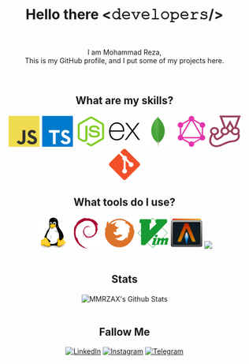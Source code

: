 <div id="Hello" align="center">
<h1> Hello there <𝚍𝚎𝚟𝚎𝚕𝚘𝚙𝚎𝚛𝚜/></h1>
</div>
<!--
<div id="MyFuckingWords" align="center">
  <h3>Drink Coffee, Be Happy, Don't Forget To Code</h3>
</div>
-->
<br>
<div id="Me" align="center">
  <p>I am Mohammad Reza,<br>This is my GitHub profile, and I put some of my projects here.</p>
</div>

<br>


<div id="Skills" align="center">
<h2>What are my skills?</h2>
    <a href="https://www.ecma-international.org"><img src="https://github.com/devicons/devicon/blob/master/icons/javascript/javascript-original.svg" width="64px"></a>
<a href="https://www.typescriptlang.org/"><img src="https://github.com/devicons/devicon/blob/master/icons/typescript/typescript-original.svg" width="64px"></a>
<a href="https://nodejs.org/en/"><img src="https://github.com/devicons/devicon/blob/master/icons/nodejs/nodejs-original.svg" width="64px"></a>
<a href="https://expressjs.com/"><img src="https://github.com/devicons/devicon/blob/master/icons/express/express-original.svg" width="64px"></a>
<a href="https://www.mongodb.com/"><img src="https://github.com/devicons/devicon/blob/master/icons/mongodb/mongodb-original.svg" width="64px"></a>
<a href="https://graphql.org/"><img src="https://github.com/devicons/devicon/blob/master/icons/graphql/graphql-plain.svg" width="64px"></a>
<a href="https://jestjs.io/"><img src="https://github.com/devicons/devicon/blob/master/icons/jest/jest-plain.svg" width="64px"></a>
  <a href="https://git-scm.com/"><img src="https://github.com/devicons/devicon/blob/master/icons/git/git-original.svg" width="64px"></a>
</div>
<div id="Tools" align="center">
  <h2>What tools do I use?</h2>
  <a href="https://www.linux.org"><img src="https://github.com/devicons/devicon/blob/master/icons/linux/linux-original.svg" width="64px"></a>
  <a href="https://www.debian.org/"><img src="https://github.com/devicons/devicon/blob/master/icons/debian/debian-original.svg" width="64px"></a>
  <a href="https://www.mozilla.org/en-US/firefox/"><img src="https://github.com/devicons/devicon/blob/master/icons/firefox/firefox-plain.svg" width="64px"></a>
  <a href="https://www.vim.org"><img src="https://github.com/devicons/devicon/blob/master/icons/vim/vim-plain.svg" width="64px"></a>
  <a href="https://alacritty.org"><img src="https://raw.githubusercontent.com/alacritty/alacritty/master/extra/logo/compat/alacritty-term%2Bscanlines.png" width="64px"></a>
  <a href="https://github.com/tmux/tmux/"><img src="https://github.com/tmux/tmux/blob/master/logo/tmux-logomark.svg" width="64px"></a>
</div>
<br>
<div id="Stats" align=center>
  <h2>Stats</h2>
  <img align="center" src="https://github-readme-stats.vercel.app/api?username=mmrzax&include_all_commits=true&count_private=true&show_icons=true&line_height=20&title_color=7A7ADB&icon_color=2234AE&text_color=D3D3D3&bg_color=0,000000,130F40" alt="MMRZAX's Github Stats">
</div>

<br>

<div id="social" align="center">
  <h2>Fallow Me</h2>
  <a href="https://www.linkedin.com/in/mmrza" target="_blank"><img src="https://img.shields.io/badge/-LinkedIn-9cf?&style=flat-square&logo=linkedin&logoColor=white" alt="LinkedIn"></a>
<a href="https://www.instagram.com/mmrza_mad" target="_blank"><img src="https://img.shields.io/badge/-Instagram-ff69b4?&style=flat-square&logo=instagram&logoColor=white" alt="Instagram"></a>
  <a href="https://t.me/Bialetti" target="_blank"><img src="https://img.shields.io/badge/-Telegram-blue?&style=flat-square&logo=telegram&logoColor=blue" alt="Telegram"></a>
</div>
